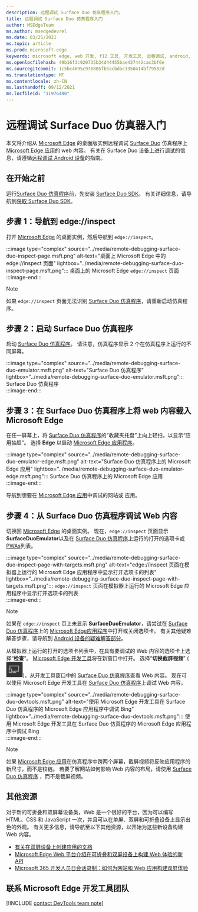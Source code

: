 ```yaml
---
description: 远程调试 Surface Duo 仿真程序入门。
title: 远程调试 Surface Duo 仿真程序入门
author: MSEdgeTeam
ms.author: msedgedevrel
ms.date: 03/25/2021
ms.topic: article
ms.prod: microsoft-edge
keywords: microsoft edge, web 开发, f12 工具, 开发工具, 远程调试, android, surface duo
ms.openlocfilehash: 49b16f3c920735b34d44455bae437442cac3bf6e
ms.sourcegitcommit: 1c5bc4695c976805fb5acbdac3350414bf79582d
ms.translationtype: MT
ms.contentlocale: zh-CN
ms.lasthandoff: 09/12/2021
ms.locfileid: "11976480"
---
```

# <a name="get-started-with-remote-debugging-surface-duo-emulators"></a>远程调试 Surface Duo 仿真器入门  

本文将介绍从 [Microsoft Edge][MicrosoftEdge] 的桌面版实例远程调试 [Surface Duo][MicrosoftSurfaceDevicesSurfaceDuo] 仿真程序上 [Microsoft Edge 应用][GooglePlayStoreAppsComMicrosoftEmmx]的 web 内容。  有关在 Surface Duo 设备上进行调试的信息，请遵循[远程调试 Android 设备][DevtoolsRemoteDebuggingMain]的指南。  

## <a name="before-you-begin"></a>在开始之前

运行[Surface Duo 仿真程序][DualScreenAndroidUseEmulator]前，先安装 [Surface Duo SDK][MicrosoftDownload100847]。  有关详细信息，请导航到[获取 Surface Duo SDK][DualScreenAndroidGetDuoSdk]。  

## <a name="step-1-navigate-to-edgeinspect"></a>步骤 1：导航到 edge://inspect  

打开 [Microsoft Edge][MicrosoftEdge] 的桌面实例，然后导航到 `edge://inspect`。  

:::image type="complex" source="../media/remote-debugging-surface-duo-inspect-page.msft.png" alt-text="桌面上 Microsoft Edge 中的 edge://inspect 页面" lightbox="../media/remote-debugging-surface-duo-inspect-page.msft.png":::
   桌面上的 Microsoft Edge `edge://inspect` 页面  
:::image-end:::

> [!NOTE]
> 如果 `edge://inspect` 页面无法识别 [Surface Duo 仿真程序][DualScreenAndroidUseEmulator]，请重新启动仿真程序。  

## <a name="step-2-launch-the-surface-duo-emulator"></a>步骤 2：启动 Surface Duo 仿真程序  

启动 [Surface Duo 仿真程序][DualScreenAndroidUseEmulator]。  请注意，仿真程序显示 2 个在仿真程序上运行的不同屏幕。  

:::image type="complex" source="../media/remote-debugging-surface-duo-emulator.msft.png" alt-text="Surface Duo 仿真程序" lightbox="../media/remote-debugging-surface-duo-emulator.msft.png":::
   Surface Duo 仿真程序  
:::image-end:::  

## <a name="step-3-load-your-web-content-in-microsoft-edge-on-the-surface-duo-emulator"></a>步骤 3：在 Surface Duo 仿真程序上将 web 内容载入 Microsoft Edge   

在任一屏幕上，将 [Surface Duo 仿真程序][DualScreenAndroidUseEmulator]的“收藏夹托盘”上向上轻扫，以显示“应用抽屉”。  选择 **Edge** 以启动 [Microsoft Edge 应用程序][GooglePlayStoreAppsComMicrosoftEmmx]。  

:::image type="complex" source="../media/remote-debugging-surface-duo-emulator-edge.msft.png" alt-text="Surface Duo 仿真程序上的 Microsoft Edge 应用" lightbox="../media/remote-debugging-surface-duo-emulator-edge.msft.png":::
   Surface Duo 仿真程序上的 Microsoft Edge 应用  
:::image-end:::  

导航到想要在 [Microsoft Edge 应用][GooglePlayStoreAppsComMicrosoftEmmx]中调试的网站或 应用。  

## <a name="step-4-debug-your-web-content-from-the-surface-duo-emulator"></a>步骤 4：从 Surface Duo 仿真程序调试 Web 内容  

切换回 [Microsoft Edge][MicrosoftEdge] 的桌面实例。  现在，`edge://inspect` 页面显示 **SurfaceDuoEmulator**以及在 [Surface Duo 仿真程序][DualScreenAndroidUseEmulator]上运行的打开的选项卡或 [PWAs][ProgressiveWebAppsIndex]列表。  

:::image type="complex" source="../media/remote-debugging-surface-duo-inspect-page-with-targets.msft.png" alt-text="edge://inspect 页面在模拟器上运行的 Microsoft Edge 应用程序中显示打开选项卡的列表" lightbox="../media/remote-debugging-surface-duo-inspect-page-with-targets.msft.png":::
   `edge://inspect` 页面在模拟器上运行的 Microsoft Edge 应用程序中显示打开选项卡的列表  
:::image-end:::  

> [!NOTE]
> 如果在 `edge://inspect` 页上未显示 **SurfaceDuoEmulator**，请尝试在 [Surface Duo 仿真程序][DualScreenAndroidUseEmulator]上的 [Microsoft Edge应用程序][GooglePlayStoreAppsComMicrosoftEmmx]中打开或关闭选项卡。  有关其他疑难解答步骤，请导航到 [Android 设备的疑难解答部分][DevtoolsRemoteDebuggingIndexTroubleshootingDevtoolsIsNotDetectingAndroidDevice]。  

从模拟器上运行的打开的选项卡列表中，在具有要调试的 Web 内容的选项卡上选择“**检查**”。  [Microsoft Edge 开发工具][DevtoolsIndex]将在新窗口中打开。  选择“**切换截屏视频**” \(![切换截屏视频t](../media/toggle-screencast-icon.msft.png)\)，从开发工具窗口中的 [ Surface Duo 仿真程序][DualScreenAndroidUseEmulator]查看 Web 内容。  现在可以使用 Microsoft Edge 开发工具在 [Surface Duo 仿真程序][DualScreenAndroidUseEmulator]上调试 Web 内容。  

:::image type="complex" source="../media/remote-debugging-surface-duo-devtools.msft.png" alt-text="使用 Microsoft Edge 开发工具在 Surface Duo 仿真程序的 Microsoft Edge 应用程序中调试 Bing" lightbox="../media/remote-debugging-surface-duo-devtools.msft.png":::
   使用 Microsoft Edge 开发工具在 Surface Duo 仿真程序的 Microsoft Edge 应用程序中调试 Bing  
:::image-end:::  

> [!NOTE]
> 如果 [Microsoft Edge 应用][GooglePlayStoreAppsComMicrosoftEmmx]在仿真程序中跨两个屏幕，截屏视频将反映应用程序的新尺寸，而不是铰链。  若要了解网站如何影响 Web 内容的布局，请使用 [Surface Duo 仿真程序][DualScreenAndroidUseEmulator] ，而不是截屏视频。  

## <a name="additional-resources"></a>其他资源  

对于新的可折叠和双屏幕设备类，Web 是一个很好的平台，因为可以编写 HTML、CSS 和 JavaScript 一次，并且可以在单屏、双屏和可折叠设备上显示出色的外观。  有关更多信息，请导航至以下其他资源，以开始为这些新设备构建 Web 内容。  

*   [有关在双屏设备上创建应用的文档][DualScreenIndex]  
*   [Microsoft Edge Web 平台介绍在可折叠和双屏设备上构建 Web 体验的新 API][GithubMicrosoftedgeMsedgeexplainersFoldablesExplainer]  
*   [Microsoft 365 开发人员日会话录制：如何为网站和 Web 应用构建双屏体验][YoutubeDxrzwsqxpvc]  

## <a name="getting-in-touch-with-the-microsoft-edge-devtools-team"></a>联系 Microsoft Edge 开发工具团队  

[!INCLUDE [contact DevTools team note](../includes/contact-devtools-team-note.md)]  

<!-- links -->  

[DevtoolsIndex]: ../index.md "Microsoft Edge (Chromium) 开发工具 | Microsoft 文档"  
[ProgressiveWebAppsIndex]: ../../progressive-web-apps-chromium/index.md "Windows 应用上的渐进式 Web |Microsoft Docs"  
[DevtoolsRemoteDebuggingMain]: ./index.md "Android 设备远程调试入门 | Microsoft Docs"  
[DevtoolsRemoteDebuggingIndexTroubleshootingDevtoolsIsNotDetectingAndroidDevice]: ./index.md#troubleshooting-devtools-is-not-detecting-the-android-device "疑难解答：开发工具未检测 Android 设备 - Android 设备远程调试入门 | Microsoft Docs"  

[DualScreenIndex]: /dual-screen/index "为双屏设备创建应用 | Microsoft Docs"  
[DualScreenAndroidUseEmulator]: /dual-screen/android/use-emulator "使用 Surface Duo 仿真程序 | Microsoft Docs"  
[DualScreenAndroidGetDuoSdk]: /dual-screen/android/get-duo-sdk "获取 Surface Duo SDK | Microsoft Docs"  

[MicrosoftEdge]: https://www.microsoft.com/edge "推出新的 Microsoft Edge"  
[MicrosoftSurfaceDevicesSurfaceDuo]: https://www.microsoft.com/surface/devices/surface-duo "新 Surface Duo | Microsoft Surface"  
[MicrosoftDownload100847]: https://www.microsoft.com/download/details.aspx?id=100847 "下载 Surface Duo SDK 预览版 | Microsoft 下载中心"  

[GooglePlayStoreAppsComMicrosoftEmmx]: https://play.google.com/store/apps/details?id=com.microsoft.emmx "Microsoft Edge: Web Browser | GooglePlay"  

[GithubMicrosoftedgeMsedgeexplainersFoldablesExplainer]: https://github.com/MicrosoftEdge/MSEdgeExplainers/blob/master/Foldables/explainer.md "可折叠设备启发式体验的 Web 平台基元 - MicrosoftEdge/MSEdgeExplainers |GitHub"  

[YoutubeDxrzwsqxpvc]: https://youtu.be/DXrZWsqXPVc "如何为网站和 Web 应用构建双屏体验 | YouTube"  
